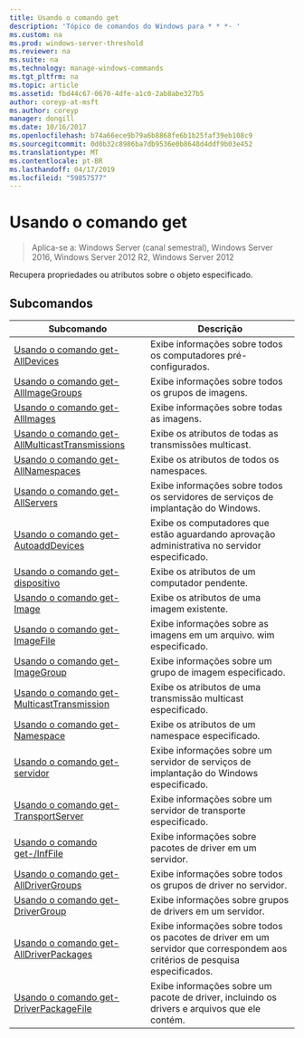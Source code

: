```yaml
---
title: Usando o comando get
description: 'Tópico de comandos do Windows para * * *- '
ms.custom: na
ms.prod: windows-server-threshold
ms.reviewer: na
ms.suite: na
ms.technology: manage-windows-commands
ms.tgt_pltfrm: na
ms.topic: article
ms.assetid: fbd44c67-0670-4dfe-a1c0-2ab8abe327b5
author: coreyp-at-msft
ms.author: coreyp
manager: dongill
ms.date: 10/16/2017
ms.openlocfilehash: b74a66ece9b79a6b8868fe6b1b25faf39eb108c9
ms.sourcegitcommit: 0d0b32c8986ba7db9536e0b8648d4ddf9b03e452
ms.translationtype: MT
ms.contentlocale: pt-BR
ms.lasthandoff: 04/17/2019
ms.locfileid: "59857577"
---
```

# <a name="using-the-get-command"></a>Usando o comando get

>Aplica-se a: Windows Server (canal semestral), Windows Server 2016, Windows Server 2012 R2, Windows Server 2012

Recupera propriedades ou atributos sobre o objeto especificado.
## <a name="subcommands"></a>Subcomandos
|Subcomando|Descrição|
|-------|--------|
|[Usando o comando get-AllDevices](using-the-get-alldevices-command.md)|Exibe informações sobre todos os computadores pré-configurados.|
|[Usando o comando get-AllImageGroups](using-the-get-allimagegroups-command.md)|Exibe informações sobre todos os grupos de imagens.|
|[Usando o comando get-AllImages](using-the-get-allimages-command.md)|Exibe informações sobre todas as imagens.|
|[Usando o comando get-AllMulticastTransmissions](using-the-get-allmulticasttransmissions-command.md)|Exibe os atributos de todas as transmissões multicast.|
|[Usando o comando get-AllNamespaces](using-the-get-allnamespaces-command.md)|Exibe os atributos de todos os namespaces.|
|[Usando o comando get-AllServers](using-the-get-allservers-command.md)|Exibe informações sobre todos os servidores de serviços de implantação do Windows.|
|[Usando o comando get-AutoaddDevices](using-the-get-autoadddevices-command.md)|Exibe os computadores que estão aguardando aprovação administrativa no servidor especificado.|
|[Usando o comando get-dispositivo](using-the-get-device-command.md)|Exibe os atributos de um computador pendente.|
|[Usando o comando get-Image](using-the-get-image-command.md)|Exibe os atributos de uma imagem existente.|
|[Usando o comando get-ImageFile](using-the-get-imagefile-command.md)|Exibe informações sobre as imagens em um arquivo. wim especificado.|
|[Usando o comando get-ImageGroup](using-the-get-imagegroup-command.md)|Exibe informações sobre um grupo de imagem especificado.|
|[Usando o comando get-MulticastTransmission](using-the-get-multicasttransmission-command.md)|Exibe os atributos de uma transmissão multicast especificado.|
|[Usando o comando get-Namespace](using-the-get-namespace-command.md)|Exibe os atributos de um namespace especificado.|
|[Usando o comando get-servidor](using-the-get-server-command.md)|Exibe informações sobre um servidor de serviços de implantação do Windows especificado.|
|[Usando o comando get-TransportServer](using-the-get-transportserver-command.md)|Exibe informações sobre um servidor de transporte especificado.|
|[Usando o comando get-/InfFile](using-the-get-driverpackage-command.md)|Exibe informações sobre pacotes de driver em um servidor.|
|[Usando o comando get-AllDriverGroups](using-the-get-alldrivergroups-command.md)|Exibe informações sobre todos os grupos de driver no servidor.|
|[Usando o comando get-DriverGroup](using-the-get-drivergroup-command.md)|Exibe informações sobre grupos de drivers em um servidor.|
|[Usando o comando get-AllDriverPackages](using-the-get-alldriverpackages-command.md)|Exibe informações sobre todos os pacotes de driver em um servidor que correspondem aos critérios de pesquisa especificados.|
|[Usando o comando get-DriverPackageFile](using-the-get-driverpackagefile-command.md)|Exibe informações sobre um pacote de driver, incluindo os drivers e arquivos que ele contém.|
